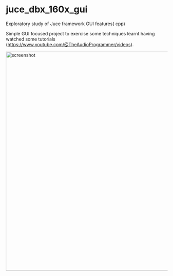 # juce_dbx_160x_gui
Exploratory study of Juce framework GUI features( cpp) 

Simple GUI focused project to exercise some techniques learnt having watched some tutorials (https://www.youtube.com/@TheAudioProgrammer/videos).

<img width="683" alt="screenshot" src="https://github.com/cactusLabs/juce_dbx_160x_gui/assets/30393214/6bf07dc2-5a8e-4e71-9df4-97d491215d24">
